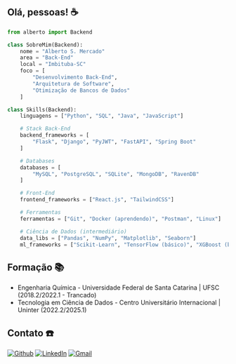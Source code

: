 ## Olá, pessoas! ☕

~~~Python
from alberto import Backend

class SobreMim(Backend):
    nome = "Alberto S. Mercado"
    area = "Back-End"
    local = "Imbituba-SC"
    foco = [
        "Desenvolvimento Back-End",
        "Arquitetura de Software",
        "Otimização de Bancos de Dados"
    ]

class Skills(Backend):
    linguagens = ["Python", "SQL", "Java", "JavaScript"]

    # Stack Back-End
    backend_frameworks = [
        "Flask", "Django", "PyJWT", "FastAPI", "Spring Boot"
    ]

    # Databases
    databases = [
        "MySQL", "PostgreSQL", "SQLite", "MongoDB", "RavenDB"
    ]

    # Front-End
    frontend_frameworks = ["React.js", "TailwindCSS"]

    # Ferramentas
    ferramentas = ["Git", "Docker (aprendendo)", "Postman", "Linux"]

    # Ciência de Dados (intermediário)
    data_libs = ["Pandas", "NumPy", "Matplotlib", "Seaborn"]
    ml_frameworks = ["Scikit-Learn", "TensorFlow (básico)", "XGBoost (básico)"]
~~~~
## Formação 📚
- Engenharia Química - Universidade Federal de Santa Catarina | UFSC (2018.2/2022.1 - Trancado)
- Tecnologia em Ciência de Dados - Centro Universitário Internacional | Uninter (2022.2/2025.1)
## Contato ☎️
<p>
<a href="https://github.com/A1b3rt0M3rcad0" target="_blank"><img alt="Github" src="https://img.shields.io/badge/GitHub-%2312100E.svg?&style=for-the-badge&logo=Github&logoColor=white" /></a> 
<a href="https://www.linkedin.com/in/alberto-mercado-bb998b214" target="_blank"><img alt="LinkedIn" src="https://img.shields.io/badge/linkedin-%230077B5.svg?&style=for-the-badge&logo=linkedin&logoColor=white" /></a>
<a href="mailto:alberto.zimba2013@gmail.com" target="_blank"><img alt="Gmail" src="https://img.shields.io/badge/Gmail-%23D14836.svg?&style=for-the-badge&logo=Gmail&logoColor=white" /></a>
</p>
